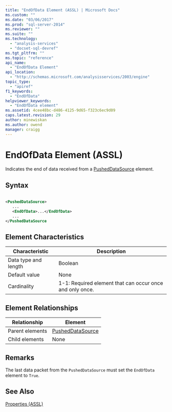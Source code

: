 ```yaml
---
title: "EndOfData Element (ASSL) | Microsoft Docs"
ms.custom: ""
ms.date: "03/06/2017"
ms.prod: "sql-server-2014"
ms.reviewer: ""
ms.suite: ""
ms.technology: 
  - "analysis-services"
  - "docset-sql-devref"
ms.tgt_pltfrm: ""
ms.topic: "reference"
api_name: 
  - "EndOfData Element"
api_location: 
  - "http://schemas.microsoft.com/analysisservices/2003/engine"
topic_type: 
  - "apiref"
f1_keywords: 
  - "EndOfData"
helpviewer_keywords: 
  - "EndOfData element"
ms.assetid: 4cee48bc-d486-4125-9d65-f323c6ec9d09
caps.latest.revision: 29
author: minewiskan
ms.author: owend
manager: craigg
---
```

# EndOfData Element (ASSL)
  Indicates the end of data received from a [PushedDataSource](../data-type/datasource-data-type-assl.md) element.  
  
## Syntax  
  
```xml  
  
<PushedDataSource>  
   ...  
   <EndOfData>...</EndOfData>  
   ...  
</PushedDataSource  
```  
  
## Element Characteristics  
  
|Characteristic|Description|  
|--------------------|-----------------|  
|Data type and length|Boolean|  
|Default value|None|  
|Cardinality|1-1: Required element that can occur once and only once.|  
  
## Element Relationships  
  
|Relationship|Element|  
|------------------|-------------|  
|Parent elements|[PushedDataSource](../data-type/datasource-data-type-assl.md)|  
|Child elements|None|  
  
## Remarks  
 The last data packet from the `PushedDataSource` must set the `EndOfData` element to `True`.  
  
## See Also  
 [Properties &#40;ASSL&#41;](properties-assl.md)  
  
  
